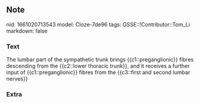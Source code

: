 ## Note
nid: 1661020713543
model: Cloze-7de96
tags: GSSE::!Contributor::Tom_Li
markdown: false

### Text
<div>
  The lumbar part of the sympathetic trunk brings
  {{c1::preganglionic}} fibres descending from the {{c2::lower
  thoracic trunk}}, and it receives a further input of
  {{c1::preganglionic}} fibres from the {{c3::first and second
  lumbar nerves}}
</div>

### Extra

